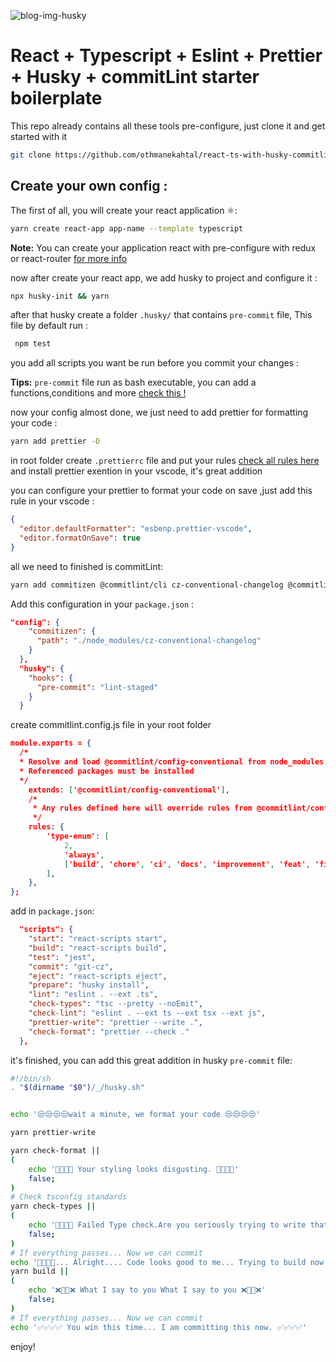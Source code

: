 ![blog-img-husky](https://user-images.githubusercontent.com/57900722/165662166-ea3e94db-7a46-4623-be81-223acba59155.png)

# React + Typescript + Eslint + Prettier + Husky + commitLint starter boilerplate

This repo already contains all these tools pre-configure, just clone it and get
started with it

```bash
git clone https://github.com/othmanekahtal/react-ts-with-husky-commitlint.git && cd react-ts-with-husky-commitlint && yarn
```

## Create your own config :

The first of all, you will create your react application ⚛️:

```bash
yarn create react-app app-name --template typescript
```

**Note:** You can create your application react with pre-configure with redux or
react-router [for more info](https://create-react-app.dev/docs/custom-templates)

now after create your react app, we add husky to project and configure it :

```bash
npx husky-init && yarn
```

after that husky create a folder `.husky/` that contains `pre-commit` file, This
file by default run :

```bash
 npm test
```

you add all scripts you want be run before you commit your changes :

**Tips:** `pre-commit` file run as bash executable, you can add a
functions,conditions and more [check this !](.husky/pre-commit)

now your config almost done, we just need to add prettier for formatting your
code :

```bash
yarn add prettier -D
```

in root folder create `.prettierrc` file and put your rules
[check all rules here](https://prettier.io/docs/en/options.html) and install
prettier exention in your vscode, it's great addition

you can configure your prettier to format your code on save ,just add this rule
in your vscode :

```json
{
  "editor.defaultFormatter": "esbenp.prettier-vscode",
  "editor.formatOnSave": true
}
```

all we need to finished is commitLint:

```bash
yarn add commitizen @commitlint/cli cz-conventional-changelog @commitlint/config-conventional -D
```

Add this configuration in your `package.json` :

```json
"config": {
    "commitizen": {
      "path": "./node_modules/cz-conventional-changelog"
    }
  },
  "husky": {
    "hooks": {
      "pre-commit": "lint-staged"
    }
  }
```

create commitlint.config.js file in your root folder

```json
module.exports = {
  /*
  * Resolve and load @commitlint/config-conventional from node_modules.
  * Referenced packages must be installed
  */
	extends: ['@commitlint/config-conventional'],
	/*
	 * Any rules defined here will override rules from @commitlint/config-conventional
	 */
	rules: {
		'type-enum': [
			2,
			'always',
			['build', 'chore', 'ci', 'docs', 'improvement', 'feat', 'fix', 'perf', 'refactor', 'revert', 'style', 'test'],
		],
	},
};
```

add in `package.json`:

```json
  "scripts": {
    "start": "react-scripts start",
    "build": "react-scripts build",
    "test": "jest",
    "commit": "git-cz",
    "eject": "react-scripts eject",
    "prepare": "husky install",
    "lint": "eslint . --ext .ts",
    "check-types": "tsc --pretty --noEmit",
    "check-lint": "eslint . --ext ts --ext tsx --ext js",
    "prettier-write": "prettier --write .",
    "check-format": "prettier --check ."
  },
```

it's finished, you can add this great addition in husky `pre-commit` file:

```bash
#!/bin/sh
. "$(dirname "$0")/_/husky.sh"


echo '😒😒😒😒wait a minute, we format your code 😒😒😒😒'

yarn prettier-write

yarn check-format ||
(
    echo '🤢🤮🤢🤮 Your styling looks disgusting. 🤢🤮🤢🤮'
    false;
)
# Check tsconfig standards
yarn check-types ||
(
    echo '🤡😂❌🤡 Failed Type check.Are you seriously trying to write that? Make the changes required above.🤡😂❌🤡'
    false;
)
# If everything passes... Now we can commit
echo '🤔🤔🤔🤔... Alright.... Code looks good to me... Trying to build now. 🤔🤔🤔🤔'
yarn build ||
(
    echo '❌👷🔨❌ What I say to you What I say to you ❌👷🔨❌'
    false;
)
# If everything passes... Now we can commit
echo '✅✅✅✅ You win this time... I am committing this now. ✅✅✅✅'

```

enjoy!
